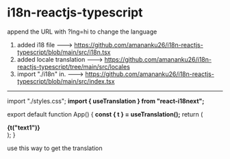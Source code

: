 # i18n-reactjs-typescript

append the URL with ?lng=hi to change the language

1. added i18 file           --->  https://github.com/amananku26/i18n-reactjs-typescript/blob/main/src/i18n.tsx
2. added locale translation  ---> https://github.com/amananku26/i18n-reactjs-typescript/tree/main/src/locales
3. import "./i18n" in.      ---> https://github.com/amananku26/i18n-reactjs-typescript/blob/main/src/index.tsx 

--------
import "./styles.css";
**import { useTranslation } from "react-i18next";**

export default function App() {
  **const { t } = useTranslation();**
  return (
    <div className="App">
      **{t("text1")}**
    </div>
  );
}

use this way to get the translation
